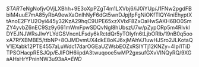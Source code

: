 $START$eNgNofjvOVjLXBhh+9E3oXpPZgT4m1LXVbj6/iJ0iYUp/J1FNw2pgdFBbiM4uuE7mA85yRbA9ewXaOnlhNyF6dGt5wnDJpjfpFgNiOKfTlQY4niEhyptXtAnoE2FYU2Oyi445y32KzA29hqC9UPE65xzXVlxF8ZxOaHwSAKH6BO0SmZY4yvbZ6nEC9Sz9y661mWmFpwSDQvNgl8hUbszU7w/pZypORp5m4RlvklDYEJNJWRsJlwYLYdGSVncnLFsdy6kRctdQr5yTOIyfn6tLjbORlb/19nB0q5ooxA7RfXBMBE5/ttbNP+8OJMDvmUX4dkE8oKJ6xjMAhVJ1uwHJSro2JLKotaQV1EXabk12PTE4557aLuWdc17darOGEaUZWsbEOZxRSIYTj12KNZy+4Ipi1TiDTPSOHacpRESJQp/EJIFOH6iipdA3twuqooe5wMP2gxsufGXvVINQyRQ/9XGaAHsHrYPninNW3u93aA=$END$